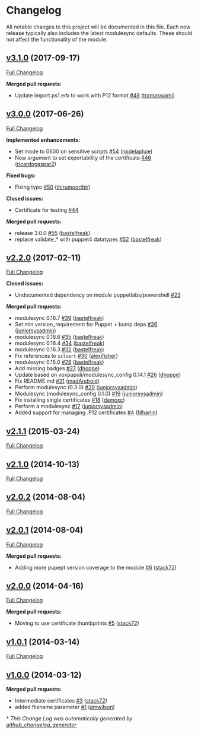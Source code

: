 # Changelog

All notable changes to this project will be documented in this file.
Each new release typically also includes the latest modulesync defaults.
These should not affect the functionality of the module.

## [v3.1.0](https://github.com/voxpupuli/puppet-sslcertificate/tree/v3.1.0) (2017-09-17)
[Full Changelog](https://github.com/voxpupuli/puppet-sslcertificate/compare/v3.0.0...v3.1.0)

**Merged pull requests:**

- Update import.ps1.erb to work with P12 format [\#48](https://github.com/voxpupuli/puppet-sslcertificate/pull/48) ([tramaswami](https://github.com/tramaswami))

## [v3.0.0](https://github.com/voxpupuli/puppet-sslcertificate/tree/v3.0.0) (2017-06-26)
[Full Changelog](https://github.com/voxpupuli/puppet-sslcertificate/compare/v2.2.0...v3.0.0)

**Implemented enhancements:**

- Set mode to 0600 on sensitive scripts [\#54](https://github.com/voxpupuli/puppet-sslcertificate/pull/54) ([roidelapluie](https://github.com/roidelapluie))
- New argument to set exportability of the certificate [\#46](https://github.com/voxpupuli/puppet-sslcertificate/pull/46) ([ricardogaspar2](https://github.com/ricardogaspar2))

**Fixed bugs:**

- Fixing typo [\#50](https://github.com/voxpupuli/puppet-sslcertificate/pull/50) ([thirumoorthir](https://github.com/thirumoorthir))

**Closed issues:**

- Certificate for testing [\#44](https://github.com/voxpupuli/puppet-sslcertificate/issues/44)

**Merged pull requests:**

- release 3.0.0 [\#55](https://github.com/voxpupuli/puppet-sslcertificate/pull/55) ([bastelfreak](https://github.com/bastelfreak))
- replace validate\_\* with puppet4 datatypes [\#52](https://github.com/voxpupuli/puppet-sslcertificate/pull/52) ([bastelfreak](https://github.com/bastelfreak))

## [v2.2.0](https://github.com/voxpupuli/puppet-sslcertificate/tree/v2.2.0) (2017-02-11)
[Full Changelog](https://github.com/voxpupuli/puppet-sslcertificate/compare/v2.1.1...v2.2.0)

**Closed issues:**

- Undocumented dependency on module puppetlabs/powershell [\#23](https://github.com/voxpupuli/puppet-sslcertificate/issues/23)

**Merged pull requests:**

- modulesync 0.16.7 [\#39](https://github.com/voxpupuli/puppet-sslcertificate/pull/39) ([bastelfreak](https://github.com/bastelfreak))
- Set min version\_requirement for Puppet + bump deps [\#36](https://github.com/voxpupuli/puppet-sslcertificate/pull/36) ([juniorsysadmin](https://github.com/juniorsysadmin))
- modulesync 0.16.6 [\#35](https://github.com/voxpupuli/puppet-sslcertificate/pull/35) ([bastelfreak](https://github.com/bastelfreak))
- modulesync 0.16.4 [\#34](https://github.com/voxpupuli/puppet-sslcertificate/pull/34) ([bastelfreak](https://github.com/bastelfreak))
- modulesync 0.16.3 [\#32](https://github.com/voxpupuli/puppet-sslcertificate/pull/32) ([bastelfreak](https://github.com/bastelfreak))
- Fix references to `sslcert` [\#30](https://github.com/voxpupuli/puppet-sslcertificate/pull/30) ([alexjfisher](https://github.com/alexjfisher))
- modulesync 0.15.0 [\#28](https://github.com/voxpupuli/puppet-sslcertificate/pull/28) ([bastelfreak](https://github.com/bastelfreak))
- Add missing badges [\#27](https://github.com/voxpupuli/puppet-sslcertificate/pull/27) ([dhoppe](https://github.com/dhoppe))
- Update based on voxpupuli/modulesync\_config 0.14.1 [\#26](https://github.com/voxpupuli/puppet-sslcertificate/pull/26) ([dhoppe](https://github.com/dhoppe))
- Fix README.md [\#21](https://github.com/voxpupuli/puppet-sslcertificate/pull/21) ([madAndroid](https://github.com/madAndroid))
- Perform modulesync \(0.3.0\) [\#20](https://github.com/voxpupuli/puppet-sslcertificate/pull/20) ([juniorsysadmin](https://github.com/juniorsysadmin))
- Modulesync \(modulesync\_config 0.1.0\) [\#19](https://github.com/voxpupuli/puppet-sslcertificate/pull/19) ([juniorsysadmin](https://github.com/juniorsysadmin))
- Fix installing single certificates [\#18](https://github.com/voxpupuli/puppet-sslcertificate/pull/18) ([damoxc](https://github.com/damoxc))
- Perform a modulesync [\#17](https://github.com/voxpupuli/puppet-sslcertificate/pull/17) ([juniorsysadmin](https://github.com/juniorsysadmin))
- Added support for managing .P12 certificates [\#4](https://github.com/voxpupuli/puppet-sslcertificate/pull/4) ([Mharlin](https://github.com/Mharlin))

## [v2.1.1](https://github.com/voxpupuli/puppet-sslcertificate/tree/v2.1.1) (2015-03-24)
[Full Changelog](https://github.com/voxpupuli/puppet-sslcertificate/compare/v2.1.0...v2.1.1)

## [v2.1.0](https://github.com/voxpupuli/puppet-sslcertificate/tree/v2.1.0) (2014-10-13)
[Full Changelog](https://github.com/voxpupuli/puppet-sslcertificate/compare/v2.0.2...v2.1.0)

## [v2.0.2](https://github.com/voxpupuli/puppet-sslcertificate/tree/v2.0.2) (2014-08-04)
[Full Changelog](https://github.com/voxpupuli/puppet-sslcertificate/compare/v2.0.1...v2.0.2)

## [v2.0.1](https://github.com/voxpupuli/puppet-sslcertificate/tree/v2.0.1) (2014-08-04)
[Full Changelog](https://github.com/voxpupuli/puppet-sslcertificate/compare/v2.0.0...v2.0.1)

**Merged pull requests:**

- Adding more pupept version coverage to the module [\#6](https://github.com/voxpupuli/puppet-sslcertificate/pull/6) ([stack72](https://github.com/stack72))

## [v2.0.0](https://github.com/voxpupuli/puppet-sslcertificate/tree/v2.0.0) (2014-04-16)
[Full Changelog](https://github.com/voxpupuli/puppet-sslcertificate/compare/v1.0.1...v2.0.0)

**Merged pull requests:**

- Moving to use certificate thumbprints [\#5](https://github.com/voxpupuli/puppet-sslcertificate/pull/5) ([stack72](https://github.com/stack72))

## [v1.0.1](https://github.com/voxpupuli/puppet-sslcertificate/tree/v1.0.1) (2014-03-14)
[Full Changelog](https://github.com/voxpupuli/puppet-sslcertificate/compare/v1.0.0...v1.0.1)

## [v1.0.0](https://github.com/voxpupuli/puppet-sslcertificate/tree/v1.0.0) (2014-03-12)
**Merged pull requests:**

- Intermediate certificates [\#3](https://github.com/voxpupuli/puppet-sslcertificate/pull/3) ([stack72](https://github.com/stack72))
- added filename parameter [\#1](https://github.com/voxpupuli/puppet-sslcertificate/pull/1) ([amwilson](https://github.com/amwilson))



\* *This Change Log was automatically generated by [github_changelog_generator](https://github.com/skywinder/Github-Changelog-Generator)*
